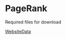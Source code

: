 # PageRank

Required files for download

[WebsiteData](https://1drv.ms/u/s!AlKSzHdJz58K7DMMdK6-4GMZ5qIZ?e=Uvg19p)
